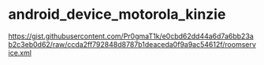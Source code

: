 # android_device_motorola_kinzie

https://gist.githubusercontent.com/Pr0gmaT1k/e0cbd62dd44a6d7a6bb23ab2c3eb0d62/raw/ccda2ff792848d8787b1deaceda0f9a9ac54612f/roomservice.xml
